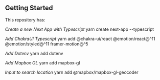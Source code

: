 ## Getting Started

This repository has:

_Create a new Next App with Typescript_
yarn create next-app --typescript

_Add ChakraUI Typescript_
yarn add @chakra-ui/react @emotion/react@^11 @emotion/styled@^11 framer-motion@^5

_Add Dotenv_
yarn add dotenv

_Add Mapbox GL_
yarn add mapbox-gl

_Input to search location_
yarn add @mapbox/mapbox-gl-geocoder
